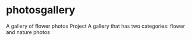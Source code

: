 # photosgallery
A gallery of flower photos Project
A gallery that has two categories: flower and nature photos
